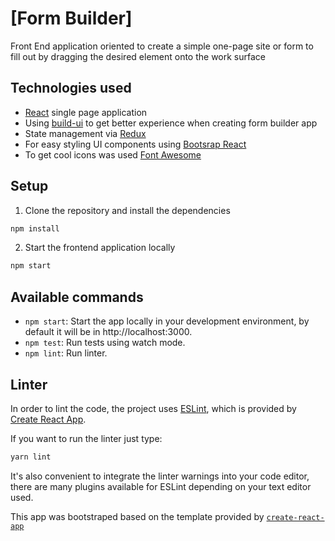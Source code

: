 
# \[Form Builder\]



Front End application oriented to  create a simple one-page site or form to fill out by dragging the desired element onto the work surface

## Technologies used

- [React](https://reactjs.org/) single page application
- Using [build-ui](https://luismps.github.io/build-ui/) to get better experience when creating form builder app
- State management via [Redux](https://redux.js.org/)
- For easy styling UI components using [Bootsrap React](https://react-bootstrap.github.io/)
- To get cool icons was used [Font Awesome](https://www.w3schools.com/icons/default.asp)

## Setup

1. Clone the repository and install the dependencies
```bash
npm install
```
2. Start the frontend application locally
```bash
npm start
```


## Available commands

* `npm start`: Start the app locally in your development environment, by default it will be in http://localhost:3000.
* `npm test`: Run tests using watch mode.
* `npm lint`: Run linter.



## Linter

In order to lint the code, the project uses [ESLint](https://eslint.org/), which is provided by [Create React App](https://github.com/facebook/create-react-app).

If you want to run the linter just type:
```bash
yarn lint
```

It's also convenient to integrate the linter warnings into your code editor, there are many plugins available for ESLint depending on your text editor used.


This app was bootstraped based on the template provided by [`create-react-app`](https://github.com/facebook/create-react-app)
